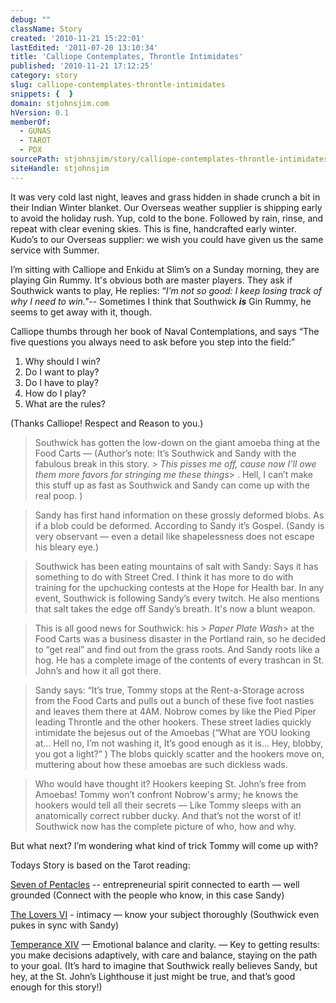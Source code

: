 ```yaml
---
debug: ""
className: Story
created: '2010-11-21 15:22:01'
lastEdited: '2011-07-20 13:10:34'
title: 'Calliope Contemplates, Throntle Intimidates'
published: '2010-11-21 17:12:25'
category: story
slug: calliope-contemplates-throntle-intimidates
snippets: {  }
domain: stjohnsjim.com
hVersion: 0.1
memberOf:
  - GUNAS
  - TAROT
  - PDX
sourcePath: stjohnsjim/story/calliope-contemplates-throntle-intimidates.md
siteHandle: stjohnsjim
---
```

It was very cold last night, leaves and grass hidden in shade crunch a bit in their Indian Winter blanket. Our Overseas weather supplier is shipping early to avoid the holiday rush. Yup, cold to the bone. Followed by rain, rinse, and repeat with clear evening skies. This is fine, handcrafted early winter. Kudo’s to our Overseas supplier: we wish you could have given us the same service with Summer.

I’m sitting with Calliope and Enkidu at Slim’s on a Sunday morning, they are playing Gin Rummy. It's obvious both are master players. They ask if Southwick wants to play, He replies: “_I’m not so good: I keep losing track of why I need to win."_-- Sometimes I think that Southwick _**is**_ Gin Rummy, he seems to get away with it, though.

Calliope thumbs through her book of Naval Contemplations, and says “The five questions you always need to ask before you step into the field:”

1. Why should I win?
1. Do I want to play?
1. Do I have to play?
1. How do I play?
1. What are the rules?

(Thanks Calliope! Respect and Reason to you.)

> Southwick has gotten the low-down on the giant amoeba thing at the Food Carts — (Author’s note: It’s Southwick and Sandy with the fabulous break in this story. _> This pisses me off, cause now I’ll owe them more favors for stringing me these things_> . Hell, I can’t make this stuff up as fast as Southwick and Sandy can come up with the real poop. )

> Sandy has first hand information on these grossly deformed blobs. As if a blob could be deformed. According to Sandy it’s Gospel. (Sandy is very observant — even a detail like shapelessness does not escape his bleary eye.)

> Southwick has been eating mountains of salt with Sandy: Says it has something to do with Street Cred. I think it has more to do with training for the upchucking contests at the Hope for Health bar. In any event, Southwick is following Sandy’s every twitch. He also mentions that salt takes the edge off Sandy’s breath. It's now a blunt weapon.

> This is all good news for Southwick: his _> Paper Plate Wash_>  at the Food Carts was a business disaster in the Portland rain, so he decided to “get real” and find out from the grass roots. And Sandy roots like a hog. He has a complete image of the contents of every trashcan in St. John’s and how it all got there.

> Sandy says: “It’s true, Tommy stops at the Rent-a-Storage across from the Food Carts and pulls out a bunch of these five foot nasties and leaves them there at 4AM. Nobrow comes by like the Pied Piper leading Throntle and the other hookers. These street ladies quickly intimidate the bejesus out of the Amoebas (“What are YOU looking at… Hell no, I’m not washing it, It’s good enough as it is… Hey, blobby, you got a light?” ) The blobs quickly scatter and the hookers move on, muttering about how these amoebas are such dickless wads.

> Who would have thought it? Hookers keeping St. John’s free from Amoebas! Tommy won’t confront Nobrow's army; he knows the hookers would tell all their secrets — Like Tommy sleeps with an anatomically correct rubber ducky. And that’s not the worst of it! Southwick now has the complete picture of who, how and why.

But what next? I’m wondering what kind of trick Tommy will come up with? 

Todays Story is based on the Tarot reading:

[Seven of Pentacles][0] -- entrepreneurial spirit connected to earth — well grounded (Connect with the people who know, in this case Sandy)

[The Lovers VI][1] - intimacy — know your subject thoroughly (Southwick even pukes in sync with Sandy)

[Temperance XIV][2] — Emotional balance and clarity. — Key to getting results: you make decisions adaptively, with care and balance, staying on the path to your goal. (It’s hard to imagine that Southwick really believes Sandy, but hey, at the St. John’s Lighthouse it just might be true, and that’s good enough for this story!)

[0]: http://blissblvd.com/the-tarot/seven-of-pentacles/
[1]: http://blissblvd.com/the-lovers-major-arcana-vi/
[2]: http://blissblvd.com/the-tarot/temperance-major-arcana-xiv/